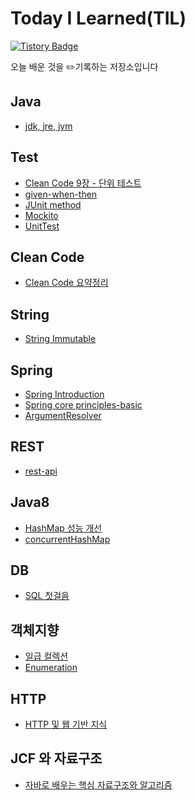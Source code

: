 # Today I Learned(TIL)
[![Tistory Badge](https://img.shields.io/badge/-tech%20blog-important)](https://chan9.tistory.com/) 

오늘 배운 것을 ✏️기록하는 저장소입니다  
## Java
- [jdk, jre, jvm](https://github.com/euichaan/TIL/blob/main/java/jvm/jvm-jdk-jre.md)  
## Test
- [Clean Code 9장 - 단위 테스트](https://github.com/euichaan/TIL/blob/main/test/cleancode/unit-test.md)  
- [given-when-then](https://github.com/euichaan/TIL/blob/main/test/givenwhenthen/given-when-then.md)  
- [JUnit method](https://github.com/euichaan/TIL/blob/main/test/junit/junit.md)  
- [Mockito](https://github.com/euichaan/TIL/blob/main/test/mockito/mockito.md)  
- [UnitTest](https://github.com/euichaan/TIL/blob/main/test/unittest/unittest.md)  
  
## Clean Code
- [Clean Code 요약정리](https://github.com/euichaan/TIL/blob/main/cleancode/cleancode.md)  
  
## String
- [String Immutable](https://github.com/euichaan/TIL/blob/main/string/string-immutable.md)  
  
## Spring  
- [Spring Introduction](https://github.com/euichaan/TIL/blob/main/spring/spring-introduction/spring-introduction.md)  
- [Spring core principles-basic](https://github.com/euichaan/TIL/blob/main/spring/spring-core-principles-basic/spring-core-basic.md)  
- [ArgumentResolver](https://github.com/euichaan/TIL/blob/main/spring/argumentResolver/argumentResolver.md)  
    
## REST
- [rest-api](https://github.com/euichaan/TIL/blob/main/rest-api/rest-api.md)  
  
## Java8
- [HashMap 성능 개선](https://github.com/euichaan/TIL/blob/main/java8/hashmap/hashmap-performance.md)  
- [concurrentHashMap](https://github.com/euichaan/TIL/blob/main/java8/hashmap/concurrentHashMap.md)  
    
## DB
- [SQL 첫걸음](https://github.com/euichaan/TIL/tree/main/databaselearn/sql-first)  
  
## 객체지향
- [일급 컬렉션](https://github.com/euichaan/TIL/tree/main/%EA%B0%9D%EC%B2%B4%EC%A7%80%ED%96%A5/first-class-collection)  
- [Enumeration](https://github.com/euichaan/TIL/blob/main/%EA%B0%9D%EC%B2%B4%EC%A7%80%ED%96%A5/enum/REAEME.md)  
  
## HTTP
- [HTTP 및 웹 기반 지식](https://github.com/euichaan/TIL/tree/main/http)  
  
## JCF 와 자료구조
- [자바로 배우는 핵심 자료구조와 알고리즘](https://github.com/euichaan/TIL/tree/main/jcf/%EC%9E%90%EB%B0%94%EB%A1%9C%20%EB%B0%B0%EC%9A%B0%EB%8A%94%20%ED%95%B5%EC%8B%AC%20%EC%9E%90%EB%A3%8C%EA%B5%AC%EC%A1%B0%EC%99%80%20%EC%95%8C%EA%B3%A0%EB%A6%AC%EC%A6%98)  



